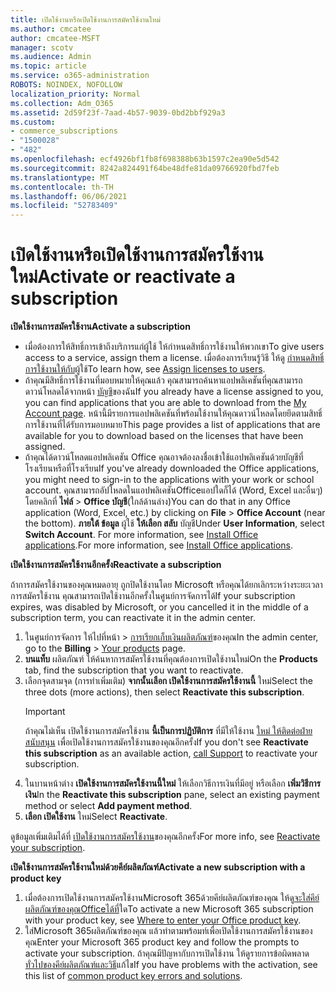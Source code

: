 ```yaml
---
title: เปิดใช้งานหรือเปิดใช้งานการสมัครใช้งานใหม่
ms.author: cmcatee
author: cmcatee-MSFT
manager: scotv
ms.audience: Admin
ms.topic: article
ms.service: o365-administration
ROBOTS: NOINDEX, NOFOLLOW
localization_priority: Normal
ms.collection: Adm_O365
ms.assetid: 2d59f23f-7aad-4b57-9039-0bd2bbf929a3
ms.custom:
- commerce_subscriptions
- "1500028"
- "482"
ms.openlocfilehash: ecf4926bf1fb8f698388b63b1597c2ea90e5d542
ms.sourcegitcommit: 8242a824491f64be48dfe81da09766920fbd7feb
ms.translationtype: MT
ms.contentlocale: th-TH
ms.lasthandoff: 06/06/2021
ms.locfileid: "52783409"
---
```

# <a name="activate-or-reactivate-a-subscription"></a><span data-ttu-id="097f7-102">เปิดใช้งานหรือเปิดใช้งานการสมัครใช้งานใหม่</span><span class="sxs-lookup"><span data-stu-id="097f7-102">Activate or reactivate a subscription</span></span>

<span data-ttu-id="097f7-103">**เปิดใช้งานการสมัครใช้งาน**</span><span class="sxs-lookup"><span data-stu-id="097f7-103">**Activate a subscription**</span></span>

- <span data-ttu-id="097f7-104">เมื่อต้องการให้สิทธิ์การเข้าถึงบริการแก่ผู้ใช้ ให้กําหนดสิทธิ์การใช้งานให้พวกเขา</span><span class="sxs-lookup"><span data-stu-id="097f7-104">To give users access to a service, assign them a license.</span></span> <span data-ttu-id="097f7-105">เมื่อต้องการเรียนรู้วิธี ให้ดู [กําหนดสิทธิ์การใช้งานให้กับ](/microsoft-365/admin/manage/assign-licenses-to-users)ผู้ใช้</span><span class="sxs-lookup"><span data-stu-id="097f7-105">To learn how, see [Assign licenses to users](/microsoft-365/admin/manage/assign-licenses-to-users).</span></span>
- <span data-ttu-id="097f7-106">ถ้าคุณมีสิทธิ์การใช้งานที่มอบหมายให้คุณแล้ว คุณสามารถค้นหาแอปพลิเคชันที่คุณสามารถดาวน์โหลดได้จากหน้า [บัญชี](https://portal.office.com/account/#installs)ของฉัน</span><span class="sxs-lookup"><span data-stu-id="097f7-106">If you already have a license assigned to you, you can find applications that you are able to download from the [My Account page](https://portal.office.com/account/#installs).</span></span> <span data-ttu-id="097f7-107">หน้านี้มีรายการแอปพลิเคชันที่พร้อมใช้งานให้คุณดาวน์โหลดโดยยึดตามสิทธิ์การใช้งานที่ได้รับการมอบหมาย</span><span class="sxs-lookup"><span data-stu-id="097f7-107">This page provides a list of applications that are available for you to download based on the licenses that have been assigned.</span></span>
- <span data-ttu-id="097f7-108">ถ้าคุณได้ดาวน์โหลดแอปพลิเคชัน Office คุณอาจต้องลงชื่อเข้าใช้แอปพลิเคชันด้วยบัญชีที่โรงเรียนหรือที่โรงเรียน</span><span class="sxs-lookup"><span data-stu-id="097f7-108">If you've already downloaded the Office applications, you might need to sign-in to the applications with your work or school account.</span></span> <span data-ttu-id="097f7-109">คุณสามารถอัปโหลดในแอปพลิเคชันOfficeแอปใดก็ได้ (Word, Excel และอื่นๆ) โดยคลิกที่ **ไฟล์**  >  **Office บัญชี**(ใกล้ด้านล่าง)</span><span class="sxs-lookup"><span data-stu-id="097f7-109">You can do that in any Office application (Word, Excel, etc.) by clicking on **File** > **Office Account** (near the bottom).</span></span> <span data-ttu-id="097f7-110">**ภายใต้ ข้อมูล** ผู้ใช้ **ให้เลือก สลับ** บัญชี</span><span class="sxs-lookup"><span data-stu-id="097f7-110">Under **User Information**, select **Switch Account**.</span></span> <span data-ttu-id="097f7-111">For more information, see [Install Office applications](/microsoft-365/admin/setup/install-applications).</span><span class="sxs-lookup"><span data-stu-id="097f7-111">For more information, see [Install Office applications](/microsoft-365/admin/setup/install-applications).</span></span>

<span data-ttu-id="097f7-112">**เปิดใช้งานการสมัครใช้งานอีกครั้ง**</span><span class="sxs-lookup"><span data-stu-id="097f7-112">**Reactivate a subscription**</span></span>

<span data-ttu-id="097f7-113">ถ้าการสมัครใช้งานของคุณหมดอายุ ถูกปิดใช้งานโดย Microsoft หรือคุณได้ยกเลิกระหว่างระยะเวลาการสมัครใช้งาน คุณสามารถเปิดใช้งานอีกครั้งในศูนย์การจัดการได้</span><span class="sxs-lookup"><span data-stu-id="097f7-113">If your subscription expires, was disabled by Microsoft, or you cancelled it in the middle of a subscription term, you can reactivate it in the admin center.</span></span>
  
1. <span data-ttu-id="097f7-114">ในศูนย์การจัดการ ให้ไปที่หน้า  >  [การเรียกเก็บเงินผลิตภัณฑ์](https://go.microsoft.com/fwlink/p/?linkid=842054)ของคุณ</span><span class="sxs-lookup"><span data-stu-id="097f7-114">In the admin center, go to the **Billing** > [Your products](https://go.microsoft.com/fwlink/p/?linkid=842054) page.</span></span>
2. <span data-ttu-id="097f7-115">**บนแท็บ** ผลิตภัณฑ์ ให้ค้นหาการสมัครใช้งานที่คุณต้องการเปิดใช้งานใหม่</span><span class="sxs-lookup"><span data-stu-id="097f7-115">On the **Products** tab, find the subscription that you want to reactivate.</span></span>
3. <span data-ttu-id="097f7-116">เลือกจุดสามจุด (การทําเพิ่มเติม) **จากนั้นเลือก เปิดใช้งานการสมัครใช้งานนี้** ใหม่</span><span class="sxs-lookup"><span data-stu-id="097f7-116">Select the three dots (more actions), then select **Reactivate this subscription**.</span></span>
    > [!IMPORTANT]
    > <span data-ttu-id="097f7-117">ถ้าคุณไม่เห็น เปิดใช้งานการสมัครใช้งาน **นี้เป็นการปฏิบัติการ** ที่มีให้ใช้งาน [ใหม่ ให้ติดต่อฝ่ายสนับสนุน](https://go.microsoft.com/fwlink/p/?linkid=518322) เพื่อเปิดใช้งานการสมัครใช้งานของคุณอีกครั้ง</span><span class="sxs-lookup"><span data-stu-id="097f7-117">If you don't see **Reactivate this subscription** as an available action, [call Support](https://go.microsoft.com/fwlink/p/?linkid=518322) to reactivate your subscription.</span></span>
4. <span data-ttu-id="097f7-118">ในบานหน้าต่าง **เปิดใช้งานการสมัครใช้งานนี้ใหม่** ให้เลือกวิธีการเงินที่มีอยู่ หรือเลือก **เพิ่มวิธีการเงิน**</span><span class="sxs-lookup"><span data-stu-id="097f7-118">In the **Reactivate this subscription** pane, select an existing payment method or select **Add payment method**.</span></span>
5. <span data-ttu-id="097f7-119">**เลือก เปิดใช้งาน** ใหม่</span><span class="sxs-lookup"><span data-stu-id="097f7-119">Select **Reactivate**.</span></span>

<span data-ttu-id="097f7-120">ดูข้อมูลเพิ่มเติมได้ที่ [เปิดใช้งานการสมัครใช้งาน](/microsoft-365/commerce/subscriptions/reactivate-your-subscription)ของคุณอีกครั้ง</span><span class="sxs-lookup"><span data-stu-id="097f7-120">For more info, see [Reactivate your subscription](/microsoft-365/commerce/subscriptions/reactivate-your-subscription).</span></span>

<span data-ttu-id="097f7-121">**เปิดใช้งานการสมัครใช้งานใหม่ด้วยคีย์ผลิตภัณฑ์**</span><span class="sxs-lookup"><span data-stu-id="097f7-121">**Activate a new subscription with a product key**</span></span>

1. <span data-ttu-id="097f7-122">เมื่อต้องการเปิดใช้งานการสมัครใช้งานMicrosoft 365ด้วยคีย์ผลิตภัณฑ์ของคุณ ให้ดู[จะใส่คีย์ผลิตภัณฑ์ของคุณOfficeได้ที่](https://support.office.com/article/where-to-enter-your-office-product-key-0a82e5ae-739e-4b92-a6f4-2ec780c185db)ใด</span><span class="sxs-lookup"><span data-stu-id="097f7-122">To activate a new Microsoft 365 subscription with your product key, see [Where to enter your Office product key](https://support.office.com/article/where-to-enter-your-office-product-key-0a82e5ae-739e-4b92-a6f4-2ec780c185db).</span></span>
2. <span data-ttu-id="097f7-123">ใส่Microsoft 365ผลิตภัณฑ์ของคุณ แล้วทําตามพร้อมท์เพื่อเปิดใช้งานการสมัครใช้งานของคุณ</span><span class="sxs-lookup"><span data-stu-id="097f7-123">Enter your Microsoft 365 product key and follow the prompts to activate your subscription.</span></span> <span data-ttu-id="097f7-124">ถ้าคุณมีปัญหากับการเปิดใช้งาน ให้ดูรายการข้อผิดพลาด [ทั่วไปของคีย์ผลิตภัณฑ์และวิธี](/microsoft-365/commerce/product-key-errors-and-solutions)แก้ไข</span><span class="sxs-lookup"><span data-stu-id="097f7-124">If you have problems with the activation, see this list of [common product key errors and solutions](/microsoft-365/commerce/product-key-errors-and-solutions).</span></span>